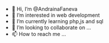 - 👋 Hi, I’m @AndrainaFaneva
- 👀 I’m interested in web development
- 🌱 I’m currently learning php,js and sql
- 💞️ I’m looking to collaborate on ...
- 📫 How to reach me ...

<!---
AndrainaFaneva/AndrainaFaneva is a ✨ special ✨ repository because its `README.md` (this file) appears on your GitHub profile.
You can click the Preview link to take a look at your changes.
--->
